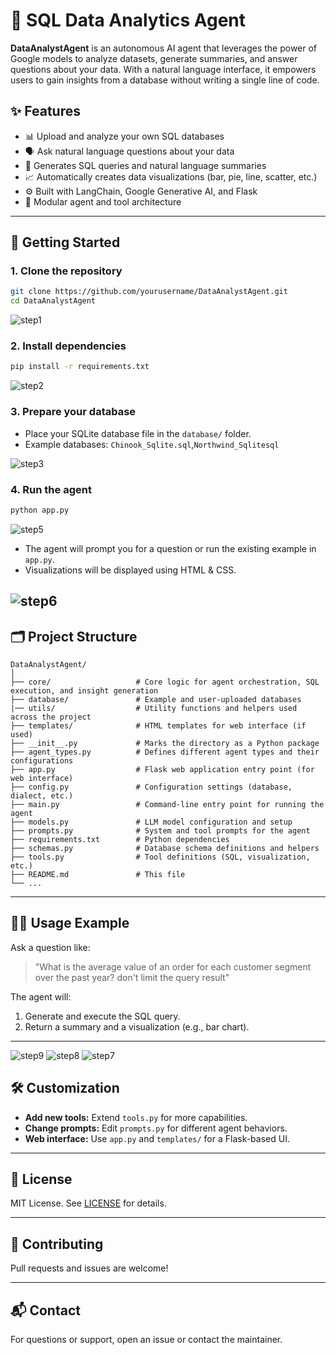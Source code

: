 # 🤖 SQL Data Analytics Agent

**DataAnalystAgent** is an autonomous AI agent that leverages the power of Google models to analyze datasets, generate summaries, and answer questions about your data. With a natural language interface, it empowers users to gain insights from a database without writing a single line of code.

## ✨ Features

- 📊 Upload and analyze your own SQL databases
- 🗣️ Ask natural language questions about your data
- 📝 Generates SQL queries and natural language summaries
- 📈 Automatically creates data visualizations (bar, pie, line, scatter, etc.)
- ⚙️ Built with LangChain, Google Generative AI, and Flask
- 🧩 Modular agent and tool architecture

---

## 🚀 Getting Started

### 1. Clone the repository

```bash
git clone https://github.com/yourusername/DataAnalystAgent.git
cd DataAnalystAgent
```
![step1](images/step1.png)

### 2. Install dependencies

```bash
pip install -r requirements.txt
```

![step2](images/step2.png)

### 3. Prepare your database

- Place your SQLite database file in the `database/` folder.
- Example databases: `Chinook_Sqlite.sql`,`Northwind_Sqlitesql`

![step3](images/step3.png)

### 4. Run the agent

```bash
python app.py
```

![step5](images/step5.png)

- The agent will prompt you for a question or run the existing example in `app.py`.
- Visualizations will be displayed using HTML & CSS.

![step6](images/step6.png)
---

## 🗂️ Project Structure

```
DataAnalystAgent/
│
├── core/                   # Core logic for agent orchestration, SQL execution, and insight generation
├── database/               # Example and user-uploaded databases
|── utils/                  # Utility functions and helpers used across the project
├── templates/              # HTML templates for web interface (if used)
├── __init__.py             # Marks the directory as a Python package
├── agent_types.py          # Defines different agent types and their configurations
├── app.py                  # Flask web application entry point (for web interface)
├── config.py               # Configuration settings (database, dialect, etc.)
├── main.py                 # Command-line entry point for running the agent
├── models.py               # LLM model configuration and setup
├── prompts.py              # System and tool prompts for the agent
├── requirements.txt        # Python dependencies
├── schemas.py              # Database schema definitions and helpers
├── tools.py                # Tool definitions (SQL, visualization, etc.)
├── README.md               # This file
└── ...
```

---

## 🧑‍💻 Usage Example

Ask a question like:

> "What is the average value of an order for each customer segment over the past year? don't limit the query result"

The agent will:
1. Generate and execute the SQL query.
2. Return a summary and a visualization (e.g., bar chart).

---

![step9](images/step9.png)
![step8](images/step8.png)
![step7](images/step7.png)

## 🛠️ Customization

- **Add new tools:** Extend `tools.py` for more capabilities.
- **Change prompts:** Edit `prompts.py` for different agent behaviors.
- **Web interface:** Use `app.py` and `templates/` for a Flask-based UI.

---

## 📄 License

MIT License. See [LICENSE](LICENSE) for details.

---

## 🤝 Contributing

Pull requests and issues are welcome!

---

## 📬 Contact

For questions or support, open an issue or contact the maintainer.
